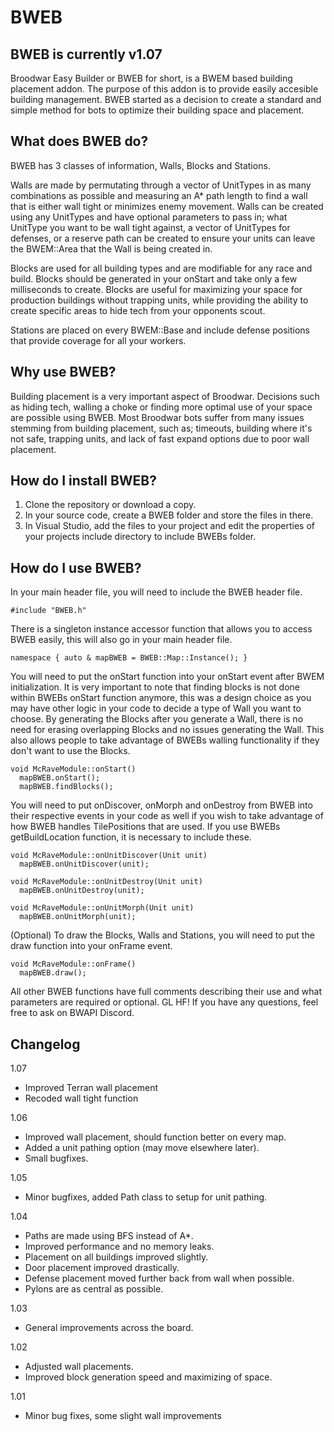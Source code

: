 # BWEB
## BWEB is currently v1.07
Broodwar Easy Builder or BWEB for short, is a BWEM based building placement addon. The purpose of this addon is to provide easily accesible building management. BWEB started as a decision to create a standard and simple method for bots to optimize their building space and placement.

## What does BWEB do?
BWEB has 3 classes of information, Walls, Blocks and Stations.

Walls are made by permutating through a vector of UnitTypes in as many combinations as possible and measuring an A* path length to find a wall that is either wall tight or minimizes enemy movement. Walls can be created using any UnitTypes and have optional parameters to pass in; what UnitType you want to be wall tight against, a vector of UnitTypes for defenses, or a reserve path can be created to ensure your units can leave the BWEM::Area that the Wall is being created in.

Blocks are used for all building types and are modifiable for any race and build. Blocks should be generated in your onStart and take only a few milliseconds to create. Blocks are useful for maximizing your space for production buildings without trapping units, while providing the ability to create specific areas to hide tech from your opponents scout.

Stations are placed on every BWEM::Base and include defense positions that provide coverage for all your workers.

## Why use BWEB?
Building placement is a very important aspect of Broodwar. Decisions such as hiding tech, walling a choke or finding more optimal use of your space are possible using BWEB. Most Broodwar bots suffer from many issues stemming from building placement, such as; timeouts, building where it's not safe, trapping units, and lack of fast expand options due to poor wall placement.

## How do I install BWEB?
1) Clone the repository or download a copy.
2) In your source code, create a BWEB folder and store the files in there.
3) In Visual Studio, add the files to your project and edit the properties of your projects include directory to include BWEBs folder.

## How do I use BWEB?

In your main header file, you will need to include the BWEB header file.

```
#include "BWEB.h"
```

There is a singleton instance accessor function that allows you to access BWEB easily, this will also go in your main header file.

```
namespace { auto & mapBWEB = BWEB::Map::Instance(); }

```

You will need to put the onStart function into your onStart event after BWEM initialization. It is very important to note that finding blocks is not done within BWEBs onStart function anymore, this was a design choice as you may have other logic in your code to decide a type of Wall you want to choose. By generating the Blocks after you generate a Wall, there is no need for erasing overlapping Blocks and no issues generating the Wall. This also allows people to take advantage of BWEBs walling functionality if they don't want to use the Blocks.

``` 
void McRaveModule::onStart()
  mapBWEB.onStart();
  mapBWEB.findBlocks();
```
You will need to put onDiscover, onMorph and onDestroy from BWEB into their respective events in your code as well if you wish to take advantage of how BWEB handles TilePositions that are used. If you use BWEBs getBuildLocation function, it is necessary to include these.

``` 
void McRaveModule::onUnitDiscover(Unit unit)
  mapBWEB.onUnitDiscover(unit);

void McRaveModule::onUnitDestroy(Unit unit)
  mapBWEB.onUnitDestroy(unit);

void McRaveModule::onUnitMorph(Unit unit)
  mapBWEB.onUnitMorph(unit);

```

(Optional) To draw the Blocks, Walls and Stations, you will need to put the draw function into your onFrame event.

```
void McRaveModule::onFrame()
  mapBWEB.draw();
```

All other BWEB functions have full comments describing their use and what parameters are required or optional. GL HF!
If you have any questions, feel free to ask on BWAPI Discord.

## Changelog
1.07 
- Improved Terran wall placement
- Recoded wall tight function

1.06 
- Improved wall placement, should function better on every map.
- Added a unit pathing option (may move elsewhere later).
- Small bugfixes.

1.05 
- Minor bugfixes, added Path class to setup for unit pathing.

1.04
- Paths are made using BFS instead of A*. 
- Improved performance and no memory leaks.
- Placement on all buildings improved slightly.
- Door placement improved drastically.
- Defense placement moved further back from wall when possible.
- Pylons are as central as possible.

1.03
- General improvements across the board.

1.02
- Adjusted wall placements.
- Improved block generation speed and maximizing of space.

1.01
- Minor bug fixes, some slight wall improvements

